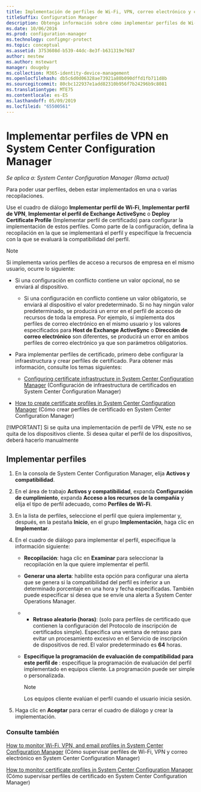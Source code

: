 ```yaml
---
title: Implementación de perfiles de Wi-Fi, VPN, correo electrónico y certificado
titleSuffix: Configuration Manager
description: Obtenga información sobre cómo implementar perfiles de Wi-Fi, VPN, correo electrónico y certificado en System Center Configuration Manager.
ms.date: 10/06/2016
ms.prod: configuration-manager
ms.technology: configmgr-protect
ms.topic: conceptual
ms.assetid: 3753608d-b539-44dc-8e3f-b631319e7687
author: mestew
ms.author: mstewart
manager: dougeby
ms.collection: M365-identity-device-management
ms.openlocfilehash: db5c6d0d06328ae73921a80b090dffd1fb711d8b
ms.sourcegitcommit: 80cbc122937e1add82310b956f7b24296b9c8081
ms.translationtype: MTE75
ms.contentlocale: es-ES
ms.lasthandoff: 05/09/2019
ms.locfileid: "65500561"
---
```

# <a name="deploy-profiles-in-system-center-configuration-manager"></a>Implementar perfiles de VPN en System Center Configuration Manager

*Se aplica a: System Center Configuration Manager (Rama actual)*

Para poder usar perfiles, deben estar implementados en una o varias recopilaciones.  

 Use el cuadro de diálogo **Implementar perfil de Wi-Fi**, **Implementar perfil de VPN**, **Implementar el perfil de Exchange ActiveSync** o **Deploy Certificate Profile** (Implementar perfil de certificado) para configurar la implementación de estos perfiles. Como parte de la configuración, defina la recopilación en la que se implementará el perfil y especifique la frecuencia con la que se evaluará la compatibilidad del perfil.  

> [!NOTE]
>  Si implementa varios perfiles de acceso a recursos de empresa en el mismo usuario, ocurre lo siguiente:  
> 
> - Si una configuración en conflicto contiene un valor opcional, no se enviará al dispositivo.  
>   -   Si una configuración en conflicto contiene un valor obligatorio, se enviará al dispositivo el valor predeterminado. Si no hay ningún valor predeterminado, se producirá un error en el perfil de acceso de recursos de toda la empresa. Por ejemplo, si implementa dos perfiles de correo electrónico en el mismo usuario y los valores especificados para **Host de Exchange ActiveSync** o **Dirección de correo electrónico** son diferentes, se producirá un error en ambos perfiles de correo electrónico ya que son parámetros obligatorios.  
> 
> - Para implementar perfiles de certificado, primero debe configurar la infraestructura y crear perfiles de certificado. Para obtener más información, consulte los temas siguientes:  
> 
>   -   [Configuring certificate infrastructure in System Center Configuration Manager](certificate-infrastructure.md) (Configuración de infraestructura de certificados en System Center Configuration Manager)  
> - [How to create certificate profiles in System Center Configuration Manager](create-certificate-profiles.md) (Cómo crear perfiles de certificado en System Center Configuration Manager)    
> 
> [!IMPORTANT]
>  Si se quita una implementación de perfil de VPN, este no se quita de los dispositivos cliente. Si desea quitar el perfil de los dispositivos, deberá hacerlo manualmente

## <a name="deploying--profiles"></a>Implementar perfiles  


1.  En la consola de System Center Configuration Manager, elija **Activos y compatibilidad**.  

2.  En el área de trabajo **Activos y compatibilidad**, expanda **Configuración de cumplimiento**, expanda **Acceso a los recursos de la compañía** y elija el tipo de perfil adecuado, como **Perfiles de Wi-Fi**.  

3.  En la lista de perfiles, seleccione el perfil que quiera implementar y, después, en la pestaña **Inicio**, en el grupo **Implementación**, haga clic en **Implementar**.  

4.  En el cuadro de diálogo para implementar el perfil, especifique la información siguiente:  

    -   **Recopilación**: haga clic en **Examinar** para seleccionar la recopilación en la que quiere implementar el perfil.  

    -   **Generar una alerta**: habilite esta opción para configurar una alerta que se genera si la compatibilidad del perfil es inferior a un determinado porcentaje en una hora y fecha especificadas. También puede especificar si desea que se envíe una alerta a System Center Operations Manager.  

    -   -   **Retraso aleatorio (horas)**: (solo para perfiles de certificado que contienen la configuración del Protocolo de inscripción de certificados simple). Especifica una ventana de retraso para evitar un procesamiento excesivo en el Servicio de inscripción de dispositivos de red. El valor predeterminado es **64** horas.  

    -   **Especifique la programación de evaluación de compatibilidad para este perfil de <type>**: especifique la programación de evaluación del perfil implementado en equipos cliente. La programación puede ser simple o personalizada.  

        > [!NOTE]  
        >  Los equipos cliente evalúan el perfil cuando el usuario inicia sesión.  

5.  Haga clic en **Aceptar** para cerrar el cuadro de diálogo y crear la implementación.

### <a name="see-also"></a>Consulte también  

[How to monitor Wi-Fi, VPN, and email profiles in System Center Configuration Manager](monitor-wifi-email-vpn-profiles.md) (Cómo supervisar perfiles de Wi-Fi, VPN y correo electrónico en System Center Configuration Manager)

[How to monitor certificate profiles in System Center Configuration Manager](monitor-certificate-profiles.md) (Cómo supervisar perfiles de certificado en System Center Configuration Manager)
